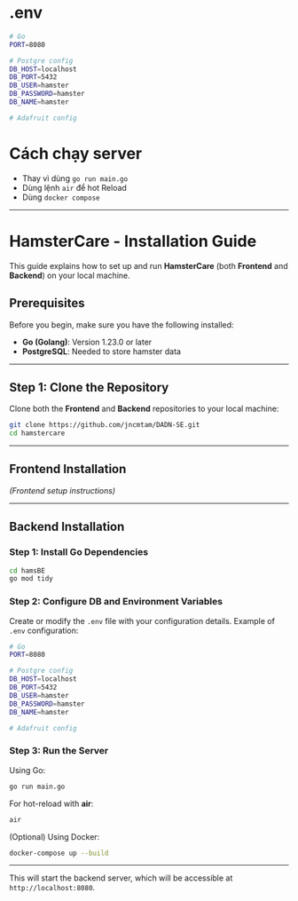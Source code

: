 # .env 

```bash
# Go
PORT=8080

# Postgre config
DB_HOST=localhost
DB_PORT=5432
DB_USER=hamster
DB_PASSWORD=hamster
DB_NAME=hamster

# Adafruit config
```
# Cách chạy server 
- Thay vì dùng `go run main.go`
- Dùng lệnh `air` để hot Reload
- Dùng `docker compose`



---

# HamsterCare - Installation Guide

This guide explains how to set up and run **HamsterCare** (both **Frontend** and **Backend**) on your local machine.

## Prerequisites
Before you begin, make sure you have the following installed:

- **Go (Golang)**: Version 1.23.0 or later
- **PostgreSQL**: Needed to store hamster data

---

## Step 1: Clone the Repository

Clone both the **Frontend** and **Backend** repositories to your local machine:

```bash
git clone https://github.com/jncmtam/DADN-SE.git
cd hamstercare
```

---

## Frontend Installation

*(Frontend setup instructions)*

---

## Backend Installation

### Step 1: Install Go Dependencies

```bash
cd hamsBE
go mod tidy
```

### Step 2: Configure DB and Environment Variables

Create or modify the `.env` file with your configuration details. Example of `.env` configuration:

```bash
# Go
PORT=8080

# Postgre config
DB_HOST=localhost
DB_PORT=5432
DB_USER=hamster
DB_PASSWORD=hamster
DB_NAME=hamster

# Adafruit config
```

### Step 3: Run the Server

Using Go:

```bash
go run main.go
```

For hot-reload with **air**:

```bash
air
```

(Optional) Using Docker:

```bash
docker-compose up --build
```

---

This will start the backend server, which will be accessible at `http://localhost:8080`.

